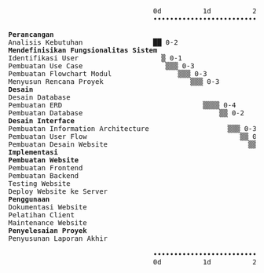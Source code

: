 <pre style="overflow-x:scroll">
                                   0d          1d          2d          3d          4d          5d          6d          7d          8d          
                                   •••••••••••••••••••••••••••••••••••••••••••••••••••••••••••••••••••••••••••••••••••••••••••••••••••

<strong>Perancangan</strong>
Analisis Kebutuhan                 ██ 0-2
<strong>Mendefinisikan Fungsionalitas Sistem</strong>
Identifikasi User                    ▒ 0-1
Pembuatan Use Case                    ▒▒▒ 0-3
Pembuatan Flowchart Modul                ▒▒▒ 0-3
Menyusun Rencana Proyek                     ▒▒▒ 0-3
<strong>Desain</strong>
Desain Database
Pembuatan ERD                                  ▒▒▒▒ 0-4
Pembuatan Database                                 ▒▒ 0-2
<strong>Desain Interface</strong>
Pembuatan Information Architecture                   ▒▒▒ 0-3
Pembuatan User Flow                                     ▒▒ 0-2
Pembuatan Desain Website                                  ▒▒▒▒▒▒▒▒▒▒▒▒ 0-12
<strong>Implementasi</strong>
<strong>Pembuatan Website</strong>
Pembuatan Frontend                                                    ▒▒▒▒▒▒▒▒▒▒▒▒▒▒▒▒▒▒▒▒▒▒▒▒ 0-24
Pembuatan Backend                                                                             ▒▒▒▒▒▒▒▒▒▒▒▒▒▒▒▒▒▒▒▒▒▒▒▒ 0-24
Testing Website                                                                                                       ▒▒▒▒▒▒ 0-6
Deploy Website ke Server                                                                                                    ▒ 0-1
<strong>Penggunaan</strong>
Dokumentasi Website                                                                                                          ▒▒ 0-2
Pelatihan Client                                                                                                               ▒▒▒ 0-3
Maintenance Website                                                                                                               ▒▒ 0-2
<strong>Penyelesaian Proyek</strong>
Penyusunan Laporan Akhir                                                                                                            ▒▒ 0-2

                                   •••••••••••••••••••••••••••••••••••••••••••••••••••••••••••••••••••••••••••••••••••••••••••••••••••
                                   0d          1d          2d          3d          4d          5d          6d          7d          8d
</pre>